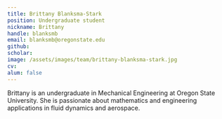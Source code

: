 ```yaml
---
title: Brittany Blanksma-Stark
position: Undergraduate student
nickname: Brittany
handle: blanksmb
email: blanksmb@oregonstate.edu
github:
scholar:
image: /assets/images/team/brittany-blanksma-stark.jpg
cv:
alum: false
---
```


Brittany is an undergraduate in Mechanical Engineering at Oregon State University.  She is passionate about mathematics and engineering applications in fluid dynamics and aerospace. 

[Oregon State University]: http://oregonstate.edu/
[School of Mechanical, Industrial, and Manufacturing Engineering]: http://mime.oregonstate.edu
